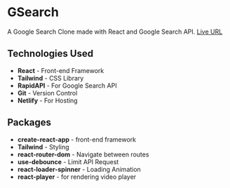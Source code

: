 # **GSearch**

A Google Search Clone made with React and Google Search API.
[Live URL](https://gsearch.netlify.app/)

## **Technologies Used**

-   **React** - Front-end Framework
-   **Tailwind** - CSS Library
-   **RapidAPI** - For Google Search API
-   **Git** - Version Control
-   **Netlify** - For Hosting

## **Packages**

-   **create-react-app** - front-end framework
-   **Tailwind** - Styling
-   **react-router-dom** - Navigate between routes
-   **use-debounce** - Limit API Request
-   **react-loader-spinner** - Loading Animation
-   **react-player** - for rendering video player

